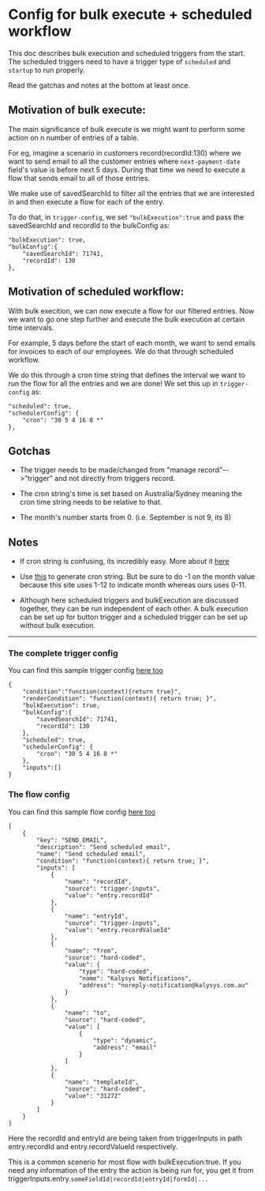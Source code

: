 # Config for bulk execute + scheduled workflow

This doc describes bulk execution and scheduled triggers from the start. The scheduled triggers need to have a trigger type of `scheduled` and `startup` to run properly.

Read the gatchas and notes at the bottom at least once.

## Motivation of bulk execute:

The main significance of bulk execute is we might want to perform some action on n number of entries of a table. 

For eg, imagine a scenario in customers record(recordId:130) where we want to send email to all the customer entries where `next-payment-date` field's value is before next 5 days. During that time we need to execute a flow that sends email to all of those entries.

We make use of savedSearchId to filter all the entries that we are interested in and then execute a flow for each of the entry.

To do that, in `trigger-config`, we set `"bulkExecution":true` and pass the savedSearchId and recordId to the bulkConfig as:

```
"bulkExecution": true,
"bulkConfig":{
    "savedSearchId": 71741,
    "recordId": 130
},
```

## Motivation of scheduled workflow:

With bulk execition, we can now execute a flow for our filtered entries. Now we want to go one step further and execute the bulk execution at certain time intervals.

For example, 5 days before the start of each month, we want to send emails for invoices to each of our employees. We do that through scheduled workflow.

We do this through a cron time string that defines the interval we want to run the flow for all the entries and we are done! We set this up in `trigger-config` as:

```
"scheduled": true,
"schedulerConfig": {
    "cron": "30 5 4 16 8 *"
},
```

## Gotchas

- The trigger needs to be made/changed from "manage record"-->"trigger" and not directly from triggers record.
    
- The cron string's time is set based on Australia/Sydney meaning the cron time string needs to be relative to that.
    
- The month's number starts from 0. (i.e. September is not 9, its 8)

## Notes

- If cron string is confusing, its incredibly easy. More about it [here](https://snippets.kalysys.com.au/snippets?id=5f610e2efc887215fdbe0663)

- Use [this](https://crontab.guru/) to generate cron string. But be sure to do -1 on the month value because this site uses 1-12 to indicate month whereas ours uses 0-11.

- Although here scheduled triggers and bulkExecution are discussed together, they can be run independent of each other. A bulk execution can be set up for button trigger and a scheduled trigger can be set up without bulk execution.

------------------------------------------------
### The complete trigger config

You can find this sample trigger config [here too](https://snippets.kalysys.com.au/snippets?id=5f61035bfc887215fdbe0661)

```
{
	"condition":"function(context){return true}",
    "renderCondition": "function(context){ return true; }",
	"bulkExecution": true,
  	"bulkConfig":{
    	"savedSearchId": 71741,
      	"recordId": 130
    },
	"scheduled": true,
    "schedulerConfig": {
        "cron": "30 5 4 16 8 *"
    },
  	"inputs":[]
}
```

### The flow config

You can find this sample flow config [here too](https://snippets.kalysys.com.au/snippets?id=5f6102ebfc887215fdbe0660)
```
[
    {
        "key": "SEND_EMAIL",
        "description": "Send scheduled email",
        "name": "Send scheduled email",
        "condition": "function(context){ return true; }",
        "inputs": [
            {
                "name": "recordId",
                "source": "trigger-inputs",
                "value": "entry.recordId"
            },
            {
                "name": "entryId",
                "source": "trigger-inputs",
                "value": "entry.recordValueId"
            },
            {
                "name": "from",
                "source": "hard-coded",
                "value": {
                    "type": "hard-coded",
                    "name": "Kalysys Notifications",
                    "address": "noreply-notification@kalysys.com.au"
                }
            },
            {
                "name": "to",
                "source": "hard-coded",
                "value": [
                    {
                        "type": "dynamic",
                        "address": "email"
                    }
                ]
            },
            {
                "name": "templateId",
                "source": "hard-coded",
                "value": "31272"
            }
        ]
    }
]
```

Here the recordId and entryId are being taken from triggerInputs in path entry.recordId and entry.recordValueId respectively. 

This is a common scenerio for most flow with bulkExecution:true. If you need any information of the entry the action is being run for, you get it from triggerInputs.entry.`someFieldId|recordId|entryId|formId|...`